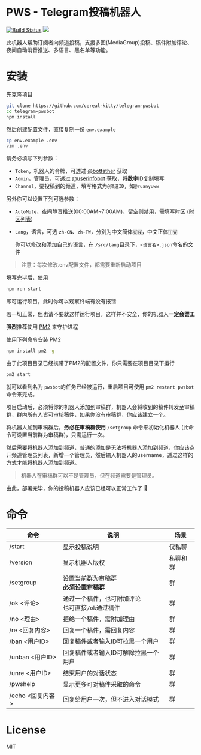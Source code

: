 # PWS - Telegram投稿机器人

[![Build Status](https://travis-ci.org/axiref/telegram-pwsbot.svg?branch=master)](https://travis-ci.org/axiref/telegram-pwsbot)
![](https://img.shields.io/badge/license-MIT-green.svg)

此机器人帮助订阅者向频道投稿，支援多图(MediaGroup)投稿、稿件附加评论、夜间自动消音推送、多语言、黑名单等功能。

# 安装

先克隆项目
```bash
git clone https://github.com/cereal-kitty/telegram-pwsbot
cd telegram-pwsbot
npm install
```
然后创建配置文件，直接复制一份 `env.example`

```bash
cp env.example .env
vim .env
```

请务必填写下列参数：

- `Token`，机器人的令牌，可透过 [@botfather](https://t.me/botfather) 获取
- `Admin`，管理员，可透过 [@userinfobot](https://t.me/userinfobot) 获取，将**数字**ID复制填写
- `Channel`，要投稿到的频道，填写格式为`@频道ID`，如`@ruanyuww`

另外你可以设置下列可选参数：

- `AutoMute`，夜间静音推送(00:00AM~7:00AM)，留空则禁用，需填写时区 ([时区列表](http://php.net/manual/zh/timezones.php))

- `Lang`，语言，可选 `zh-CN`、`zh-TW`，分别为中文简体🇨🇳，中文正体🇹🇼

  你可以修改和添加自己的语言，在 `/src/lang`目录下，`<语言名>.json`命名的文件

> 注意：每次修改.env配置文件，都需要重新启动项目

填写完毕后，使用 

```bash
npm run start
```

即可运行项目，此时你可以观察终端有没有报错

若一切正常，但也请不要就这样运行项目，这样并不安全，你的机器人**一定会罢工**

**强烈**推荐使用 [PM2](https://www.npmjs.com/package/pm2) 来守护进程

使用下列命令安装 PM2

```bash
npm install pm2 -g
```

由于此项目目录已经携带了PM2的配置文件，你只需要在项目目录下运行

```bash
pm2 start
```

就可以看到名为 `pwsbot`的任务已经被运行，重启项目可使用 `pm2 restart pwsbot` 命令来完成。

项目启动后，必须将你的机器人添加到审稿群，机器人会将收到的稿件转发至审稿群，群内所有人皆可审核稿件，如果你没有审稿群，你应该建立一个。

将机器人加到审稿群后，**务必在审稿群使用** `/setgroup` 命令来初始化机器人 (此命令可设置当前群为审稿群)，只需运行一次。

然后需要将机器人添加到频道，普通的添加是无法将机器人添加到频道，你应该点开频道管理员列表，新增一个管理员，然后输入机器人的username，透过这样的方式才能将机器人添加到频道。

> 机器人在审稿群可以不是管理员，但在频道需要是管理员。

由此，部署完毕，你的投稿机器人应该已经可以正常工作了 🎉

# 命令

| 命令             | 说明                                                  | 场景     |
| ---------------- | ----------------------------------------------------- | -------- |
| /start           | 显示投稿说明                                          | 仅私聊   |
| /version         | 显示机器人版权                                        | 私聊和群 |
| /setgroup        | 设置当前群为审稿群<br />**必须设置审稿群**            | 群       |
| /ok <评论>       | 通过一个稿件，也可附加评论<br />也可直接`/ok`通过稿件 | 群       |
| /no <理由>       | 拒绝一个稿件，需附加理由                              | 群       |
| /re <回复内容>   | 回复一个稿件，需回复内容                              | 群       |
| /ban <用户ID>    | 回复稿件或者输入ID可拉黑一个用户                      | 群       |
| /unban <用户ID>  | 回复稿件或者输入ID可解除拉黑一个用户                  | 群       |
| /unre <用户ID>   | 结束用户的对话状态                                    | 群       |
| /pwshelp         | 显示更多可对稿件采取的命令                            | 群       |
| /echo <回复内容> | 回复给用户一次，但不进入对话模式                      | 群       |




# License

MIT

